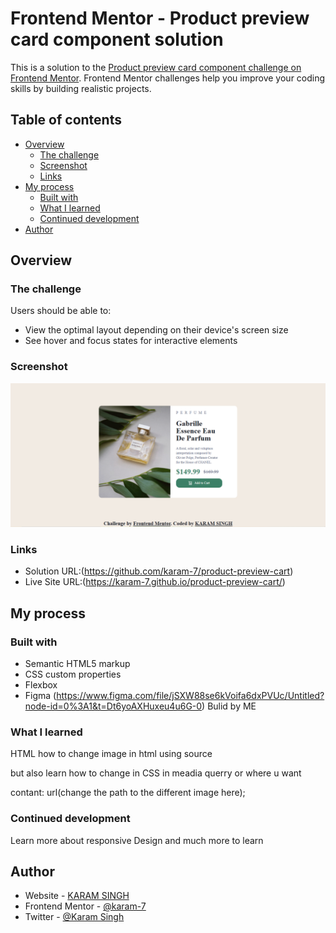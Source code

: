 # Frontend Mentor - Product preview card component solution

This is a solution to the [Product preview card component challenge on Frontend Mentor](https://www.frontendmentor.io/challenges/product-preview-card-component-GO7UmttRfa). Frontend Mentor challenges help you improve your coding skills by building realistic projects. 

## Table of contents

- [Overview](#overview)
  - [The challenge](#the-challenge)
  - [Screenshot](#screenshot)
  - [Links](#links)
- [My process](#my-process)
  - [Built with](#built-with)
  - [What I learned](#what-i-learned)
  - [Continued development](#continued-development)
- [Author](#author)


## Overview

### The challenge

Users should be able to:

- View the optimal layout depending on their device's screen size
- See hover and focus states for interactive elements

### Screenshot

![](./images/Screenshot%20.png)


### Links

- Solution URL:(https://github.com/karam-7/product-preview-cart)
- Live Site URL:(https://karam-7.github.io/product-preview-cart/)

## My process

### Built with

- Semantic HTML5 markup
- CSS custom properties
- Flexbox
- Figma (https://www.figma.com/file/jSXW88se6kVoifa6dxPVUc/Untitled?node-id=0%3A1&t=Dt6yoAXHuxeu4u6G-0) Bulid by ME


### What I learned

HTML
 how to change image in html using source

 <source media="(min-width: )" srcset="">

 but also learn how to change in CSS in meadia querry or where u want

 contant: url(change the path to the different image here);




### Continued development

Learn more about responsive Design and much more to learn


## Author

- Website - [KARAM SINGH](http://karam-portfolio.liveblog365.com)
- Frontend Mentor - [@karam-7](https://www.frontendmentor.io/profile/karam-7)
- Twitter - [@Karam Singh](https://www.linkedin.com/in/karam-singh-a77818b6/)


